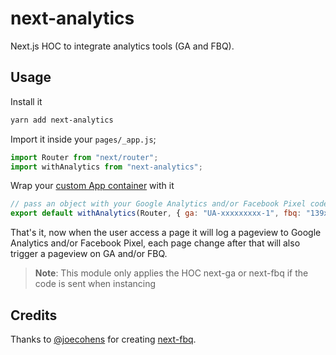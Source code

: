 # next-analytics

Next.js HOC to integrate analytics tools (GA and FBQ).

## Usage

Install it

```bash
yarn add next-analytics
```

Import it inside your `pages/_app.js`;

```js
import Router from "next/router";
import withAnalytics from "next-analytics";
```

Wrap your [custom App container](https://nextjs.org/docs#custom-%3Capp%3E) with it

```js
// pass an object with your Google Analytics and/or Facebook Pixel code as first argument
export default withAnalytics(Router, { ga: "UA-xxxxxxxxx-1", fbq: "139xxxxxxxxx3" })(MyApp);
```

That's it, now when the user access a page it will log a pageview to Google Analytics and/or Facebook Pixel, each page change after that will also trigger a pageview on GA and/or FBQ.

> **Note**: This module only applies the HOC next-ga or next-fbq if the code is sent when instancing

## Credits

Thanks to [@joecohens](https://github.com/joecohens) for creating [next-fbq](https://github.com/joecohens/next-fbq).
